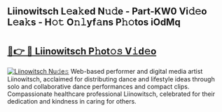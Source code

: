 ## Liinowitsch L𝚎a𝚔ed N𝚞𝚍e - Part-KW0 Vi𝚍𝚎o L𝚎a𝚔s - H𝚘𝚝 O𝚗𝚕yf𝚊ns P𝚑𝚘tos iOdMq

# <h2><a href="http://kf59kb.oniu.top/?m=Liinowitsch">🔗👉 🔴 Liinowitsch P𝚑ot𝚘𝚜 V𝚒d𝚎o</a></h2>

[![Liinowitsch Nu𝚍e𝚜](https://i.imgur.com/0qMVB7G.gif)](http://kf59kb.oniu.top/?m=Liinowitsch)
Web-based performer and digital media artist Liinowitsch, acclaimed for distributing dance and lifestyle ideas through solo and collaborative dance performances and compact clips. Compassionate healthcare professional Liinowitsch, celebrated for their dedication and kindness in caring for others.  
